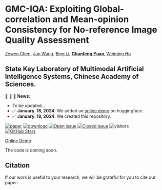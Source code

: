 # GMC-IQA: Exploiting Global-correlation and Mean-opinion Consistency for No-reference Image Quality Assessment

[Zewen Chen](https://zwchen.top/), [Jun Wang](), [Bing Li](), **[Chunfeng Yuan]()**, [Weiming Hu]()

State Key Laboratory of Multimodal Artificial Intelligence Systems, Chinese Academy of Sciences.
---

:rocket:  :rocket: :rocket: **News:**
- To be updated...
- ✅ **January. 18, 2024**: We added an [online demo](https://huggingface.co/spaces/Zevin2023/GMC-IQA) on huggingface.
- ✅ **January. 18, 2024**: We created this repository.

[![paper](https://img.shields.io/badge/arXiv-Paper-green.svg)]()
[![download](https://img.shields.io/github/downloads/chencn2020/GMC-IQA/total.svg)](https://github.com/chencn2020/GMC-IQA/releases)
[![Open issue](https://img.shields.io/github/issues/chencn2020/GMC-IQA)](https://github.com/chencn2020/GMC-IQA/issues)
[![Closed issue](https://img.shields.io/github/issues-closed/chencn2020/GMC-IQA)](https://github.com/chencn2020/GMC-IQA/issues)
![visitors](https://visitor-badge.glitch.me/badge?page_id=chencn2020.GMC-IQA)
[![GitHub Stars](https://img.shields.io/github/stars/chencn2020/GMC-IQA?style=social)](https://github.com/chencn2020/GMC-IQA)

[Online Demo](https://huggingface.co/spaces/Zevin2023/GMC-IQA)

The code is coming soon.

## Citation
<div id="Citation"> </div>

If our work is useful to your research, we will be grateful for you to cite our paper:
